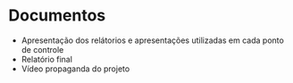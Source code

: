 # Documentos
+ Apresentação dos relátorios e apresentações utilizadas em cada ponto de controle
+ Relatório final
+ Vídeo propaganda do projeto
